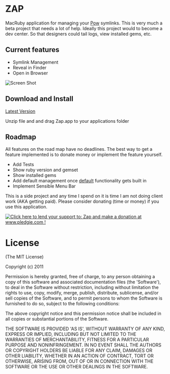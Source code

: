 ZAP
===

MacRuby application for managing your [Pow](http://pow.cx) symlinks. This is very much a beta project that needs a lot of help. Ideally this project would to become a dev center. So that designers could tail logs, view installed gems, etc.

Current features
----------------
* Symlink Management
* Reveal in Finder
* Open in Browser

![Screen Shot](https://img.skitch.com/20110425-r62w4j571cbbg139aauswi85ej.jpg)

Download and Install
--------------------

[Latest Version](https://github.com/downloads/schlu/Zap/Zap_latest.zip)

Unzip file and and drag Zap.app to your applications folder


Roadmap
-------

All features on the road map have no deadlines. The best way to get a feature implemented is to donate money or implement the feature yourself.

* Add Tests
* Show ruby version and gemset
* Show installed gems
* Add default management once [default](https://github.com/37signals/pow/commit/2dc556a9b9cbfa9b799d4d804f5f6a32cae78fd3) functionality gets built in
* Implement Sensible Menu Bar

This is a side project and any time I spend on it is time I am not doing client work (AKA getting paid). Please consider donating (time or money) if you use this application.

[![Click here to lend your support to: Zap and make a donation at www.pledgie.com !](http://www.pledgie.com/campaigns/15177.png?skin_name=chrome)](http://www.pledgie.com/campaigns/15177)

License
=======

(The MIT License)

Copyright (c) 2011

Permission is hereby granted, free of charge, to any person obtaining
a copy of this software and associated documentation files (the
'Software'), to deal in the Software without restriction, including
without limitation the rights to use, copy, modify, merge, publish,
distribute, sublicense, and/or sell copies of the Software, and to
permit persons to whom the Software is furnished to do so, subject to
the following conditions:

The above copyright notice and this permission notice shall be
included in all copies or substantial portions of the Software.

THE SOFTWARE IS PROVIDED 'AS IS', WITHOUT WARRANTY OF ANY KIND,
EXPRESS OR IMPLIED, INCLUDING BUT NOT LIMITED TO THE WARRANTIES OF
MERCHANTABILITY, FITNESS FOR A PARTICULAR PURPOSE AND NONINFRINGEMENT.
IN NO EVENT SHALL THE AUTHORS OR COPYRIGHT HOLDERS BE LIABLE FOR ANY
CLAIM, DAMAGES OR OTHER LIABILITY, WHETHER IN AN ACTION OF CONTRACT,
TORT OR OTHERWISE, ARISING FROM, OUT OF OR IN CONNECTION WITH THE
SOFTWARE OR THE USE OR OTHER DEALINGS IN THE SOFTWARE.
